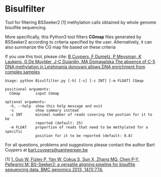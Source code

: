 # Bisulfilter
Tool for filtering BSSeeker2 [1] methylation calls obtained by whole genome bisulfite sequencing.

More specifically, this Python3 tool filters **CGmap** files generated by BSSeeker2 according to criteria
specified by the user. Alternatively, it can also summarize the CG map file
based on these criteria

If you use this tool, please cite:
[B Cuypers, F Dumetz, P Meysman, K Laukens, G De Muylder, J-C Dujardin, MA Domagalska
The absence of C-5 DNA methylation in Leishmania donovani allows DNA enrichment from complex samples](https://doi.org/10.1101/747063)

```
Usage: python Bisulfilter.py [-h] [-s] [-c INT] [-m FLOAT] CGmap

positional arguments:
  CGmap       input CGmap

optional arguments:
  -h, --help  show this help message and exit
  -s          show summary instead
  -c INT      minimal number of reads covering the postion for it to be
              reported (default: 25)
  -m FLOAT    proportion of reads that need to be methylated for a specific
              position for it to be reported (default: 0.8)
```

For all questions, problems and suggestions please contact the author Bart
Cuypers at bart.cuypers@uantwerpen.be


[1] [1.	Guo W, Fiziev P, Yan W, Cokus S, Sun X, Zhang MQ, Chen P-Y, Pellegrini M: BS-Seeker2: a versatile aligning pipeline for bisulfite sequencing data. BMC genomics 2013, 14(1):774.](https://bmcgenomics.biomedcentral.com/articles/10.1186/1471-2164-14-774)
